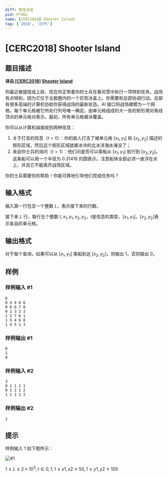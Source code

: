```yaml
---
diff: 暂无评定
pid: P7462
name: [CERC2018] Shooter Island
tag: ['2018', 'ICPC']
---
```

# [CERC2018] Shooter Island
## 题目描述

**译自[ [CERC2018]](https://contest.felk.cvut.cz/18cerc/) [Shooter Island](https://contest.felk.cvut.cz/18cerc/solved/island.pdf)**

你最近被提拔成上尉，现在你正带着你的士兵在暴风雪中执行一项特别任务。战场有点特别，因为它位于北极圈内的一个巨型冰盖上。你需要和总部协调行动。总部有很多高端的计算机协助你获得战场的最新状态。AI 接口将战场建模为一个网格。每个单元格被它所处行列号唯一确定。由单元格组成的大一些的矩形用对角线顶点的单元格对表示。最初，所有单元格被冰覆盖。

你可以从计算机端接收到两种信息：

1. 关于打击的信息（$t=0$）：你的敌人打击了被单元格 $[x_1,y_1]$ 和 $[x_2,y_2]$ 描述的矩形区域，然后这个矩形区域就被冰冷的北冰洋海水淹没了；
1. 来自你士兵的询问（$t=1$）：他们问是否可以乘船从 $[x_1,y_1]$ 航行到 $[x_2,y_2]$。这条船可以用一个半径为 $0.31416$ 的圆表示。注意船体全部必须一直浮在水上，并且它不能离开战场区域。

你的士兵需要你的帮助！你能可靠地引导他们完成任务吗？
## 输入格式

输入第一行包含一个整数 $L$，表示接下来的行数。

接下来 $L$ 行，每行五个整数 $t,x_1,y_1,x_2,y_2$，$t$是信息的类型，$[x_1,y_1]，[x_2,y_2]$表示各自的单元格。
## 输出格式

对于每个查询，如果可以从 $[x_1,y_1]$ 乘船到达 $[x_2,y_2]$，则输出 $1$，否则输出 $0$。
## 样例

### 样例输入 #1
```
6
0 4 4 6 6
0 6 6 7 8
0 1 3 3 3
1 1 7 6 1
1 5 4 6 8
1 4 5 1 3
```
### 样例输出 #1
```
0
1
0
```
### 样例输入 #2
```
3
0 1 1 1 1
0 1 2 1 2
1 1 1 1 2
```
### 样例输出 #2
```
1
```
## 提示

样例输入 1 如下图所示：

![#1](https://cdn.luogu.com.cn/upload/image_hosting/bdhw5j2p.png)

$1≤L≤2×10^5,t ∈ {0, 1}, 1 ≤ x1, x2 ≤ 50,
1 ≤ y1, y2 ≤ 105$
